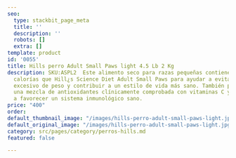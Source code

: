 ```yaml
---
seo:
  type: stackbit_page_meta
  title: ''
  description: ''
  robots: []
  extra: []
template: product
id: '0055'
title: Hills perro Adult Small Paws light 4.5 Lb 2 Kg
description: SKU:ASPL2  Este alimento seco para razas pequeñas contiene 19% menos
  calorías que Hill¿s Science Diet Adult Small Paws para ayudar a evitar el aumento
  excesivo de peso y contribuir a un estilo de vida más sano. También proporciona
  una mezcla de antioxidantes clínicamente comprobada con vitaminas C y E para ayudar
  a favorecer un sistema inmunológico sano.
price: "400"
order: 
default_thumbnail_image: "/images/hills-perro-adult-small-paws-light.jpg"
default_original_image: "/images/hills-perro-adult-small-paws-light.jpg"
category: src/pages/category/perros-hills.md
featured: false

---
```

